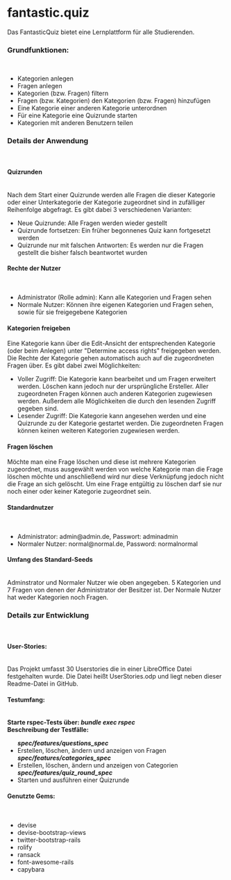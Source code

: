 fantastic.quiz
==============
Das FantasticQuiz bietet eine Lernplattform für alle Studierenden.

<h3>Grundfunktionen:</h3> <br>
<ul>
<li>Kategorien anlegen</li>
<li>Fragen anlegen</li>
<li>Kategorien (bzw. Fragen) filtern</li>
<li>Fragen (bzw. Kategorien) den Kategorien (bzw. Fragen) hinzufügen</li>
<li>Eine Kategorie einer anderen Kategorie unterordnen</li>
<li>Für eine Kategorie eine Quizrunde starten</li>
<li>Kategorien mit anderen Benutzern teilen</li>
</ul>

<h3>Details der Anwendung</h3> <br>
<h4>Quizrunden</h4> <br>
Nach dem Start einer Quizrunde werden alle Fragen die dieser Kategorie oder einer Unterkategorie der Kategorie zugeordnet sind in zufälliger Reihenfolge abgefragt. Es gibt dabei 3 verschiedenen Varianten:
<ul>
<li>Neue Quizrunde: Alle Fragen werden wieder gestellt</li>
<li>Quizrunde fortsetzen: Ein früher begonnenes Quiz kann fortgesetzt werden</li>
<li>Quizrunde nur mit falschen Antworten: Es werden nur die Fragen gestellt die bisher falsch beantwortet wurden</li>
</ul>

<h4>Rechte der Nutzer</h4> <br>
<ul>
<li>Administrator (Rolle admin): Kann alle Kategorien und Fragen sehen</li>
<li>Normale Nutzer: Können ihre eigenen Kategorien und Fragen sehen, sowie für sie freigegebene Kategorien</li>
</ul>

<h4>Kategorien freigeben</h4>
Eine Kategorie kann über die Edit-Ansicht der entsprechenden Kategorie (oder beim Anlegen)  unter "Determine access rights" freigegeben werden.
Die Rechte der Kategorie gehen automatisch auch auf die zugeordneten Fragen über.
Es gibt dabei zwei Möglichkeiten:
<ul>
<li>Voller Zugriff: Die Kategorie kann bearbeitet und um Fragen erweitert werden. Löschen kann jedoch nur der ursprüngliche Ersteller. Aller zugeordneten Fragen können auch anderen Kategorien zugewiesen werden. Außerdem alle Möglichkeiten die durch den lesenden Zugriff gegeben sind.</li>
<li>Lesender Zugriff: Die Kategorie kann angesehen werden und eine Quizrunde zu der Kategorie gestartet werden. Die zugeordneten Fragen können keinen weiteren Kategorien zugewiesen werden.</li>
</ul>

<h4>Fragen löschen</h4>
Möchte man eine Frage löschen und diese ist mehrere Kategorien zugeordnet, muss ausgewählt werden von welche Kategorie man die Frage löschen möchte und anschließend wird nur diese Verknüpfung jedoch nicht die Frage an sich gelöscht. Um eine Frage entgültig zu löschen darf sie nur noch einer oder keiner Kategorie zugeordnet sein.

<h4>Standardnutzer</h4> <br>
<ul>
<li>Administrator: admin@admin.de, Passwort: adminadmin</li>
<li>Normaler Nutzer: normal@normal.de, Password: normalnormal</li>
</ul>

<h4>Umfang des Standard-Seeds</h4> <br>
Adminstrator und Normaler Nutzer wie oben angegeben. 5 Kategorien und 7 Fragen von denen der Administrator der Besitzer ist. Der Normale Nutzer hat weder Kategorien noch Fragen.

<h3>Details zur Entwicklung</h3> <br>
<h4>User-Stories:</h4> <br>
Das Projekt umfasst 30 Userstories die in einer LibreOffice Datei festgehalten wurde. Die Datei heißt UserStories.odp und liegt neben dieser Readme-Datei in GitHub.

<h4>Testumfang:</h4> <br>
<b>Starte rspec-Tests über:<i>   bundle exec rspec</i></b><br>
<b>Beschreibung der Testfälle: </b>
<ul>
<b><i>spec/features/questions_spec</i></b>
<li>Erstellen, löschen, ändern und anzeigen von Fragen</li>
<b><i>spec/features/categories_spec</i></b>
<li>Erstellen, löschen, ändern und anzeigen von Categorien</li>
<b><i>spec/features/quiz_round_spec</i></b>
<li>Starten und ausführen einer Quizrunde</li>
</ul>

<h4>Genutzte Gems:</h4> <br>
<ul>
<li>devise</li>
<li>devise-bootstrap-views</li>
<li>twitter-bootstrap-rails</li>
<li>rolify</li>
<li>ransack</li>
<li>font-awesome-rails</li>
<li>capybara</li>
</ul>
